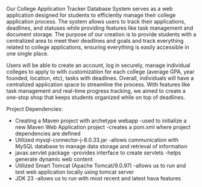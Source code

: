 Our College Application Tracker Database System serves as a web application designed for students to efficiently manage their college application process. The system allows users to track their applications, deadlines, and statuses while providing features like task management and document storage. The purpose of our creation is to provide students with a centralized area to meet their deadlines and goals and track everything related to college applications, ensuring everything is easily accessible in one single place.

Users will be able to create an account, log in securely, manage individual colleges to apply to with customization for each college (average GPA, year founded, location, etc), tasks with deadlines. Overall, individuals will have a centralized application space to streamline the process. With features like task management and real-time progress tracking, we aimed to create a one-stop shop that keeps students organized while on top of deadlines.

Project Dependencies:
- Creating a Maven project with archetype webapp
    -used to initialize a new Maven Web Application project
    -creates a pom.xml where project dependencies are defined
- Utilized mysql-connector-j-8.0.33.jar
    -allows communication with MySQL database to manage data storage and retrieval of information
- javax.servlet package
    -provides interface to create servlets
    -helps generate dynamic web content
- Utilized Smart Tomcat (Apache Tomcat/9.0.97)
    -allows us to run and test web application locally using tomcat server
- JDK 23
    -allows us to run with most recent and latest hava features
